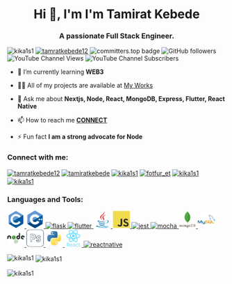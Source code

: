<h1 align="center">Hi 👋, I'm I'm Tamirat Kebede</h1>
<h3 align="center">A passionate Full Stack  Engineer.</h3>

<span align="left"> <img src="https://komarev.com/ghpvc/?username=kika1s1&label=Profile%20views&color=0e75b6&style=flat" alt="kika1s1" /> </span> <span align="left"> <a href="https://twitter.com/tamratkebede12" target="blank"><img src="https://img.shields.io/twitter/follow/tamratkebede12?logo=twitter&style=for-the-badge" alt="tamratkebede12" /></a> </span> <span align="left"> <img src="https://user-badge.committers.top/ethiopia/kika1s1.svg" alt="committers.top badge"> </span>
![GitHub followers](https://img.shields.io/github/followers/kika1s1)
![YouTube Channel Views](https://img.shields.io/youtube/channel/views/UC6BLenPB1Yii_lN2HXIP3jA)
![YouTube Channel Subscribers](https://img.shields.io/youtube/channel/subscribers/UC6BLenPB1Yii_lN2HXIP3jA)




- 🌱 I’m currently learning ****WEB3****

- 👨‍💻 All of my projects are available at [My Works](https://kika1s1.github.io/portfolio/)

- 💬 Ask me about **Nextjs, Node, React, MongoDB, Express, Flutter, React Native**

- 📫 How to reach me  [**CONNECT**](https://tamiratkebede120@gmail.com/)

- ⚡ Fun fact **I am a strong advocate for Node**

<h3 align="left">Connect with me:</h3>
<p align="left">
<a href="https://twitter.com/tamratkebede12" target="blank"><img align="center" src="https://raw.githubusercontent.com/rahuldkjain/github-profile-readme-generator/master/src/images/icons/Social/twitter.svg" alt="tamratkebede12" height="30" width="40" /></a>
<a href="https://linkedin.com/in/tamiratkebede" target="blank"><img align="center" src="https://raw.githubusercontent.com/rahuldkjain/github-profile-readme-generator/master/src/images/icons/Social/linked-in-alt.svg" alt="tamiratkebede" height="30" width="40" /></a>
<a href="https://instagram.com/kika1s1" target="blank"><img align="center" src="https://raw.githubusercontent.com/rahuldkjain/github-profile-readme-generator/master/src/images/icons/Social/instagram.svg" alt="kika1s1" height="30" width="40" /></a>
<a href="https://www.youtube.com/c/cleancodeacademy0" target="blank"><img align="center" src="https://raw.githubusercontent.com/rahuldkjain/github-profile-readme-generator/master/src/images/icons/Social/youtube.svg" alt="fotfur_et" height="30" width="40" /></a>
<a href="https://www.hackerrank.com/kika1s1" target="blank"><img align="center" src="https://raw.githubusercontent.com/rahuldkjain/github-profile-readme-generator/master/src/images/icons/Social/hackerrank.svg" alt="kika1s1" height="30" width="40" /></a>
<a href="https://www.leetcode.com/kika1s1" target="blank"><img align="center" src="https://raw.githubusercontent.com/rahuldkjain/github-profile-readme-generator/master/src/images/icons/Social/leet-code.svg" alt="kika1s1" height="30" width="40" /></a>
</p>

<h3 align="left">Languages and Tools:</h3>
<p align="left"> <a href="https://www.cprogramming.com/" target="_blank" rel="noreferrer"> <img src="https://raw.githubusercontent.com/devicons/devicon/master/icons/c/c-original.svg" alt="c" width="40" height="40"/> </a> <a href="https://www.w3schools.com/cpp/" target="_blank" rel="noreferrer"> <img src="https://raw.githubusercontent.com/devicons/devicon/master/icons/cplusplus/cplusplus-original.svg" alt="cplusplus" width="40" height="40"/> </a> <a href="https://flask.palletsprojects.com/" target="_blank" rel="noreferrer"> <img src="https://www.vectorlogo.zone/logos/pocoo_flask/pocoo_flask-icon.svg" alt="flask" width="40" height="40"/> </a> <a href="https://flutter.dev" target="_blank" rel="noreferrer"> <img src="https://www.vectorlogo.zone/logos/flutterio/flutterio-icon.svg" alt="flutter" width="40" height="40"/> </a> <a href="https://www.java.com" target="_blank" rel="noreferrer"> <img src="https://raw.githubusercontent.com/devicons/devicon/master/icons/java/java-original.svg" alt="java" width="40" height="40"/> </a> <a href="https://developer.mozilla.org/en-US/docs/Web/JavaScript" target="_blank" rel="noreferrer"> <img src="https://raw.githubusercontent.com/devicons/devicon/master/icons/javascript/javascript-original.svg" alt="javascript" width="40" height="40"/> </a> <a href="https://jestjs.io" target="_blank" rel="noreferrer"> <img src="https://www.vectorlogo.zone/logos/jestjsio/jestjsio-icon.svg" alt="jest" width="40" height="40"/> </a> <a href="https://mochajs.org" target="_blank" rel="noreferrer"> <img src="https://www.vectorlogo.zone/logos/mochajs/mochajs-icon.svg" alt="mocha" width="40" height="40"/> </a> <a href="https://www.mongodb.com/" target="_blank" rel="noreferrer"> <img src="https://raw.githubusercontent.com/devicons/devicon/master/icons/mongodb/mongodb-original-wordmark.svg" alt="mongodb" width="40" height="40"/> </a> <a href="https://www.mysql.com/" target="_blank" rel="noreferrer"> <img src="https://raw.githubusercontent.com/devicons/devicon/master/icons/mysql/mysql-original-wordmark.svg" alt="mysql" width="40" height="40"/> </a> <a href="https://nodejs.org" target="_blank" rel="noreferrer"> <img src="https://raw.githubusercontent.com/devicons/devicon/master/icons/nodejs/nodejs-original-wordmark.svg" alt="nodejs" width="40" height="40"/> </a> <a href="https://www.photoshop.com/en" target="_blank" rel="noreferrer"> <img src="https://raw.githubusercontent.com/devicons/devicon/master/icons/photoshop/photoshop-line.svg" alt="photoshop" width="40" height="40"/> </a> <a href="https://www.python.org" target="_blank" rel="noreferrer"> <img src="https://raw.githubusercontent.com/devicons/devicon/master/icons/python/python-original.svg" alt="python" width="40" height="40"/> </a> <a href="https://reactjs.org/" target="_blank" rel="noreferrer"> <img src="https://raw.githubusercontent.com/devicons/devicon/master/icons/react/react-original-wordmark.svg" alt="react" width="40" height="40"/> </a> <a href="https://reactnative.dev/" target="_blank" rel="noreferrer"> <img src="https://reactnative.dev/img/header_logo.svg" alt="reactnative" width="40" height="40"/> </a> </p>

<p><img align="left" src="https://github-readme-stats.vercel.app/api/top-langs?username=kika1s1&show_icons=true&locale=en&layout=compact" alt="kika1s1" /></p>

<p>&nbsp;<img align="center" src="https://github-readme-stats.vercel.app/api?username=kika1s1&show_icons=true&locale=en" alt="kika1s1" /></p>

<p><img align="center" src="https://github-readme-streak-stats.herokuapp.com/?user=kika1s1&" alt="kika1s1" /></p>
